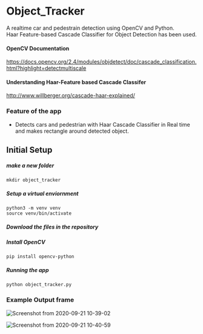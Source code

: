
# Object_Tracker
A realtime car and pedestrain detection using OpenCV and Python.</br>
Haar Feature-based Cascade Classifier for Object Detection has been used.

#### OpenCV Documentation
https://docs.opencv.org/2.4/modules/objdetect/doc/cascade_classification.html?highlight=detectmultiscale

#### Understanding Haar-Feature based Cascade Classifer
http://www.willberger.org/cascade-haar-explained/

### Feature of the app
- Detects cars and pedestrian with Haar Cascade Classifier in Real time and makes rectangle around detected object.

## Initial Setup
##### make a new folder
```
mkdir object_tracker
```
##### Setup a virtual enviornment
```
python3 -m venv venv
source venv/bin/activate
```
##### Download the files in the repository
##### Install OpenCV
```
pip install opencv-python
```
##### Running the app
```
python object_tracker.py
```
### Example Output frame

![Screenshot from 2020-09-21 10-39-02](https://user-images.githubusercontent.com/43007503/93735664-5898e680-fbfb-11ea-8db3-a685a03af8a0.png)

![Screenshot from 2020-09-21 10-40-59](https://user-images.githubusercontent.com/43007503/93735692-71090100-fbfb-11ea-993c-96899eccc33a.png)
